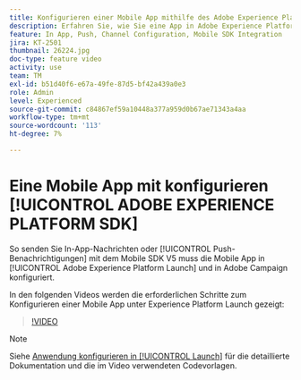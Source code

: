 ```yaml
---
title: Konfigurieren einer Mobile App mithilfe des Adobe Experience Platform SDK
description: Erfahren Sie, wie Sie eine App in Adobe Experience Platform Launch einrichten und in Adobe Campaign konfigurieren.
feature: In App, Push, Channel Configuration, Mobile SDK Integration
jira: KT-2501
thumbnail: 26224.jpg
doc-type: feature video
activity: use
team: TM
exl-id: b51d40f6-e67a-49fe-87d5-bf42a439a0e3
role: Admin
level: Experienced
source-git-commit: c84867ef59a10448a377a959d0b67ae71343a4aa
workflow-type: tm+mt
source-wordcount: '113'
ht-degree: 7%

---
```



# Eine Mobile App mit konfigurieren [!UICONTROL ADOBE EXPERIENCE PLATFORM SDK]

So senden Sie In-App-Nachrichten oder [!UICONTROL Push-Benachrichtigungen] mit dem Mobile SDK V5 muss die Mobile App in [!UICONTROL Adobe Experience Platform Launch] und in Adobe Campaign konfiguriert.

In den folgenden Videos werden die erforderlichen Schritte zum Konfigurieren einer Mobile App unter Experience Platform Launch gezeigt:

>[!VIDEO](https://video.tv.adobe.com/v/26224?quality=12&learn=on)

>[!NOTE]
>
>Siehe [Anwendung konfigurieren in [!UICONTROL Launch]](https://experienceleague.adobe.com/docs/campaign-standard/using/administrating/configuring-channels/configuring-a-mobile-application.html?lang=en) für die detaillierte Dokumentation und die im Video verwendeten Codevorlagen.
